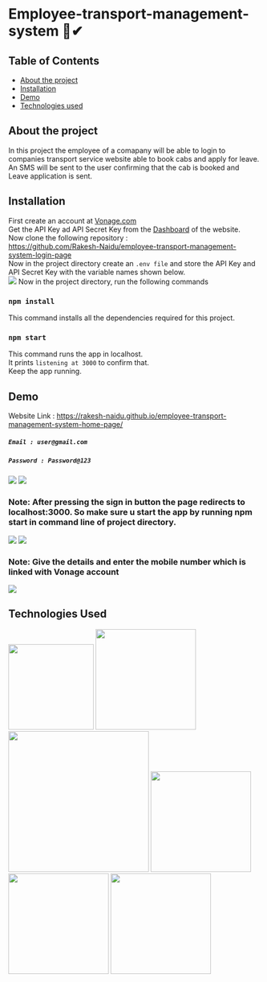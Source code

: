# Employee-transport-management-system 🚗✔

## Table of Contents
  * [About the project](#about-the-project)
  * [Installation](#installation)
  * [Demo](#demo)
  * [Technologies used](#technologies-used)

## About the project
In this project the employee of a comapany will be able to login to companies transport service website able to book cabs and apply for leave.
An SMS will be sent to the user confirming that the cab is booked and Leave application is sent.

## Installation
First create an account at [Vonage.com](https://dashboard.nexmo.com/sign-up) \
Get the API Key ad API Secret Key from the [Dashboard](https://dashboard.nexmo.com/) of the website.\
Now clone the following repository :\
https://github.com/Rakesh-Naidu/employee-transport-management-system-login-page \
Now in the project directory create an ``.env file`` and store the API Key and API Secret Key with the variable names shown below. \
![](https://user-images.githubusercontent.com/44801151/116256735-15a28100-a791-11eb-87cb-d1a272e32487.png)
Now in the project directory, run the following commands
### ```npm install```
This command installs all the dependencies required for this project.
### ```npm start```
This command runs the app in localhost. \
It prints ``listening at 3000`` to confirm that.\
Keep the app running.

## Demo
Website Link : https://rakesh-naidu.github.io/employee-transport-management-system-home-page/
##### ```Email : user@gmail.com``` 
##### ```Password : Password@123```
![](https://user-images.githubusercontent.com/44801151/116257616-d0cb1a00-a791-11eb-8a75-12ccf0c87be3.png)
![](https://user-images.githubusercontent.com/44801151/116257632-d32d7400-a791-11eb-9795-65c28b1774e5.png)
### Note: After pressing the sign in button the page redirects to localhost:3000. So make sure u start the app by running npm start in command line of project directory.
![](https://user-images.githubusercontent.com/44801151/116286595-07625e00-a7ad-11eb-874c-5eea6398f4ed.png)
![](https://user-images.githubusercontent.com/44801151/116286837-51e3da80-a7ad-11eb-9baa-4066689564f8.png)
### Note: Give the details and enter the mobile number which is linked with Vonage account
![](https://user-images.githubusercontent.com/44801151/116288527-3b3e8300-a7af-11eb-97a5-501e7c6e16f1.jpg)

## Technologies Used

[<img target="_blank" src="https://img.flaticon.com/icons/png/512/174/174854.png?size=1200x630f&pad=10,10,10,10&ext=png&bg=FFFFFFFF" width=170>](https://developer.mozilla.org/en-US/docs/Web/HTML) [<img target="_blank" src="https://img.flaticon.com/icons/png/512/1348/1348052.png?size=1200x630f&pad=10,10,10,10&ext=png&bg=FFFFFFFF" width=200>](https://getbootstrap.com/) \
[<img target="_blank" src="https://img.flaticon.com/icons/png/512/732/732190.png?size=1200x630f&pad=10,10,10,10&ext=png&bg=FFFFFFFF" width=280>](https://developer.mozilla.org/en-US/docs/Web/CSS) [<img target="_blank" src="https://img.flaticon.com/icons/png/512/919/919825.png?size=1200x630f&pad=10,10,10,10&ext=png&bg=FFFFFFFF" width=200>](https://nodejs.org/en/) \
[<img target="_blank" src="https://image.flaticon.com/icons/png/512/919/919828.png" width=200>](https://www.w3schools.com/js/DEFAULT.asp) 
[<img target="_blank" src="https://mms.businesswire.com/media/20201119005128/en/820880/23/Vonage_16x9_Logo_%281%29.jpg" width=200>](https://www.vonage.com/) 
